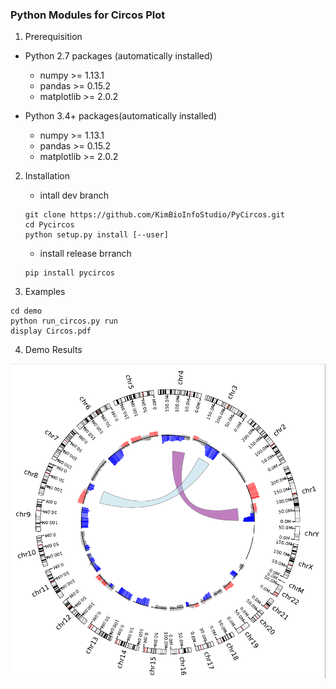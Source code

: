 ### Python Modules for Circos Plot

1. Prerequisition

- Python 2.7 packages (automatically installed)
  - numpy >= 1.13.1
  - pandas >= 0.15.2
  - matplotlib >= 2.0.2

- Python 3.4+ packages(automatically installed)
  - numpy >= 1.13.1
  - pandas >= 0.15.2
  - matplotlib >= 2.0.2

2. Installation
   - intall dev branch

    ```
    git clone https://github.com/KimBioInfoStudio/PyCircos.git
    cd Pycircos
    python setup.py install [--user]
    ```
    - install release brranch
    ```
    pip install pycircos
    ```
    
3. Examples


```
cd demo
python run_circos.py run
display Circos.pdf
```
4. Demo Results 

![](./demo.png)



